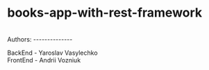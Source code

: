 # books-app-with-rest-framework
<br />
Authors:
--------------

BackEnd - Yaroslav Vasylechko<br />
FrontEnd - Andrii Vozniuk<br />
